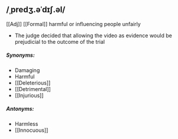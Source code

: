 ## /ˌpredʒ.əˈdɪʃ.əl/  
[[Adj]] [[Formal]]
harmful or influencing people unfairly  

- The judge decided that allowing the video as evidence would be prejudicial to the outcome of the trial

##### Synonyms:
- Damaging
- Harmful
- [[Deleterious]]
- [[Detrimental]]
- [[Injurious]]

##### Antonyms:
- Harmless
- [[Innocuous]]